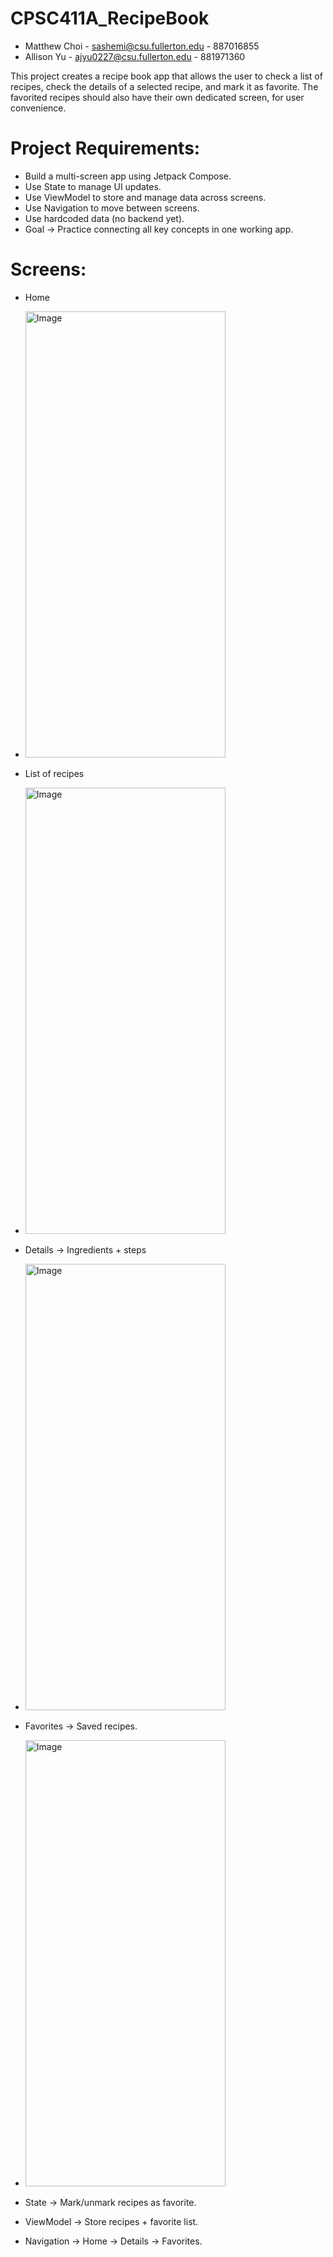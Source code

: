 # CPSC411A_RecipeBook
* Matthew Choi - sashemi@csu.fullerton.edu - 887016855
* Allison Yu - ajyu0227@csu.fullerton.edu - 881971360

This project creates a recipe book app that allows the user to check a list of recipes,
check the details of a selected recipe, and mark it as favorite. The favorited recipes
should also have their own dedicated screen, for user convenience.

# Project Requirements:
* Build a multi-screen app using Jetpack Compose.
* Use State to manage UI updates.
* Use ViewModel to store and manage data across screens.
* Use Navigation to move between screens.
* Use hardcoded data (no backend yet).
* Goal → Practice connecting all key concepts in one working app.

# Screens:
* Home
* <img width="320" height="714" alt="Image" src="https://github.com/user-attachments/assets/78541b77-73cf-499f-ad88-0b2ccc26844f" />
* List of recipes
* <img width="320" height="714" alt="Image" src="https://github.com/user-attachments/assets/1a1106df-d010-464e-b876-401877c47705" />
* Details → Ingredients + steps
* <img width="320" height="714" alt="Image" src="https://github.com/user-attachments/assets/16e2c1a0-ed17-486a-9d64-aa4182628c88" />
* Favorites → Saved recipes.
* <img width="320" height="714" alt="Image" src="https://github.com/user-attachments/assets/67e9f07c-1906-41ee-ad6a-1ac4645445b9" />


* State → Mark/unmark recipes as favorite.
* ViewModel → Store recipes + favorite list.
* Navigation → Home → Details → Favorites.
